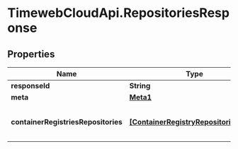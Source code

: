# TimewebCloudApi.RepositoriesResponse

## Properties

Name | Type | Description | Notes
------------ | ------------- | ------------- | -------------
**responseId** | **String** | ID запроса | [optional] 
**meta** | [**Meta1**](Meta1.md) |  | 
**containerRegistriesRepositories** | [**[ContainerRegistryRepositoriesInner]**](ContainerRegistryRepositoriesInner.md) | Массив тарифов container registry | 


